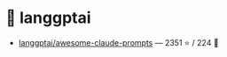 # 👤 langgptai

- [langgptai/awesome-claude-prompts](https://github.com/langgptai/awesome-claude-prompts) — 2351 ⭐️ / 224 🍴
